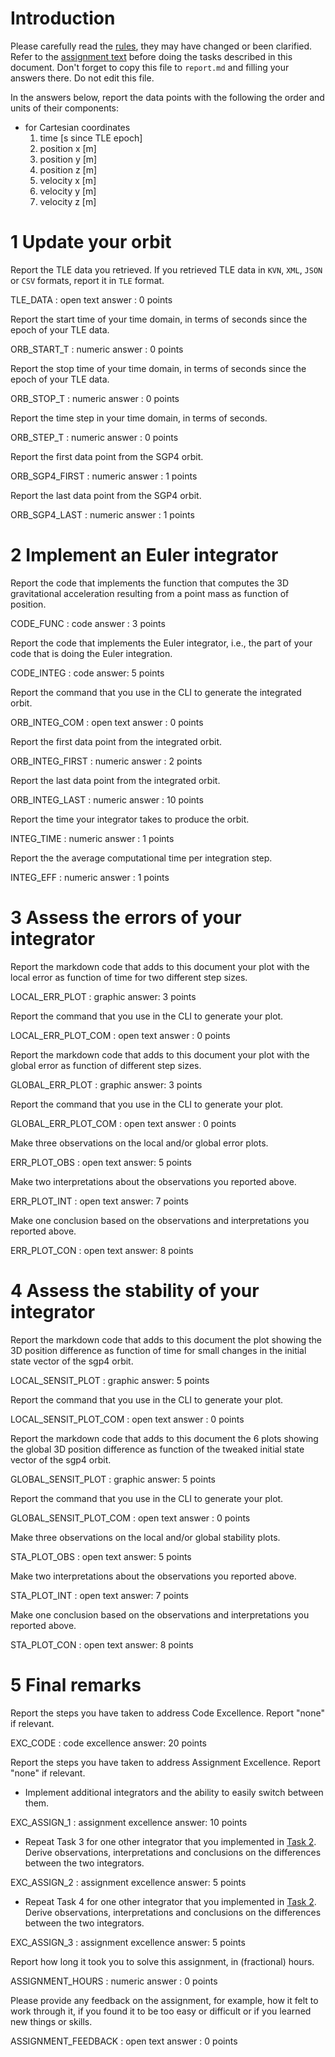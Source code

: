 # Introduction

Please carefully read the [rules](rules/README.md), they may have changed or been clarified. Refer to the [assignment text](README.md) before doing the tasks described in this document. Don't forget to copy this file to `report.md` and filling your answers there. Do not edit this file.

In the answers below, report the data points with the following the order and units of their components:

- for Cartesian coordinates
    1. time [s since TLE epoch]
    2. position x [m]
    3. position y [m]
    4. position z [m]
    5. velocity x [m]
    6. velocity y [m]
    7. velocity z [m]


# 1 Update your orbit

Report the TLE data you retrieved. If you retrieved TLE data in `KVN`, `XML`, `JSON` or `CSV` formats, report it in `TLE` format.

TLE_DATA : open text answer : 0 points

Report the start time of your time domain, in terms of seconds since the epoch of your TLE data.

ORB_START_T : numeric answer : 0 points

Report the stop time of your time domain, in terms of seconds since the epoch of your TLE data.

ORB_STOP_T : numeric answer : 0 points

Report the time step in your time domain, in terms of seconds.

ORB_STEP_T : numeric answer : 0 points

Report the first data point from the SGP4 orbit.

ORB_SGP4_FIRST : numeric answer : 1 points

Report the last data point from the SGP4 orbit.

ORB_SGP4_LAST : numeric answer : 1 points


# 2 Implement an Euler integrator

Report the code that implements the function that computes the 3D gravitational acceleration resulting from a point mass as function of position.

CODE_FUNC : code answer : 3 points

Report the code that implements the Euler integrator, i.e., the part of your code that is doing the Euler integration.

CODE_INTEG : code answer: 5 points

Report the command that you use in the CLI to generate the integrated orbit.

ORB_INTEG_COM : open text answer : 0 points

Report the first data point from the integrated orbit.

ORB_INTEG_FIRST : numeric answer : 2 points

Report the last data point from the integrated orbit.

ORB_INTEG_LAST : numeric answer : 10 points

Report the time your integrator takes to produce the orbit.

INTEG_TIME : numeric answer : 1 points

Report the the average computational time per integration step.

INTEG_EFF : numeric answer : 1 points

# 3 Assess the errors of your integrator

Report the markdown code that adds to this document your plot with the local error as function of time for two different step sizes.

LOCAL_ERR_PLOT : graphic answer: 3 points

Report the command that you use in the CLI to generate your plot.

LOCAL_ERR_PLOT_COM : open text answer : 0 points

Report the markdown code that adds to this document your plot with the global error as function of different step sizes.

GLOBAL_ERR_PLOT : graphic answer: 3 points

Report the command that you use in the CLI to generate your plot.

GLOBAL_ERR_PLOT_COM : open text answer : 0 points

Make three observations on the local and/or global error plots.

ERR_PLOT_OBS : open text answer: 5 points

Make two interpretations about the observations you reported above.

ERR_PLOT_INT : open text answer: 7 points

Make one conclusion based on the observations and interpretations you reported above.

ERR_PLOT_CON : open text answer: 8 points


# 4 Assess the stability of your integrator

Report the markdown code that adds to this document the plot showing the 3D position difference as function of time for small changes in the initial state vector of the sgp4 orbit.

LOCAL_SENSIT_PLOT : graphic answer: 5 points

Report the command that you use in the CLI to generate your plot.

LOCAL_SENSIT_PLOT_COM : open text answer : 0 points

Report the markdown code that adds to this document the 6 plots showing the global 3D position difference as function of the tweaked initial state vector of the sgp4 orbit.

GLOBAL_SENSIT_PLOT : graphic answer: 5 points

Report the command that you use in the CLI to generate your plot.

GLOBAL_SENSIT_PLOT_COM : open text answer : 0 points

Make three observations on the local and/or global stability plots.

STA_PLOT_OBS : open text answer: 5 points

Make two interpretations about the observations you reported above.

STA_PLOT_INT : open text answer: 7 points

Make one conclusion based on the observations and interpretations you reported above.

STA_PLOT_CON : open text answer: 8 points

# 5 Final remarks

Report the steps you have taken to address Code Excellence. Report "none" if relevant.

EXC_CODE : code excellence answer: 20 points

Report the steps you have taken to address Assignment Excellence. Report "none" if relevant.

- Implement additional integrators and the ability to easily switch between them.

EXC_ASSIGN_1 : assignment excellence answer: 10 points

- Repeat Task 3 for one other integrator that you implemented in [Task 2](2-Implement-an-Euler-integrator). Derive observations, interpretations and conclusions on the differences between the two integrators.

EXC_ASSIGN_2 : assignment excellence answer: 5 points

- Repeat Task 4 for one other integrator that you implemented in [Task 2](2-Implement-an-Euler-integrator). Derive observations, interpretations and conclusions on the differences between the two integrators.

EXC_ASSIGN_3 : assignment excellence answer: 5 points

Report how long it took you to solve this assignment, in (fractional) hours.

ASSIGNMENT_HOURS : numeric answer : 0 points

Please provide any feedback on the assignment, for example, how it felt to work through it, if you found it to be too easy or difficult or if you learned new things or skills.

ASSIGNMENT_FEEDBACK : open text answer : 0 points